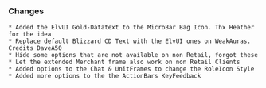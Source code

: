### Changes ###

    * Added the ElvUI Gold-Datatext to the MicroBar Bag Icon. Thx Heather for the idea
    * Replace default Blizzard CD Text with the ElvUI ones on WeakAuras. Credits DaveA50
    * Hide some options that are not available on non Retail, forgot these
    * Let the extended Merchant frame also work on non Retail Clients
    * Added options to the Chat & UnitFrames to change the RoleIcon Style
    * Added more options to the the ActionBars KeyFeedback

